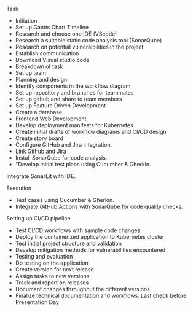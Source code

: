 Task

- Initiation
- Set up Gantts Chart Timeline
- Research and choose one IDE (VScode)
- Research a suitable static code analysis tool (SonarQube)
- Research on potential vulneralbilities in the project
- Establish communication
- Download Visual studio code
- Breakdown of task
- Set up team
- Planning and design
- Identify components in the workflow diagram
- Set up repository and branches for teammates
- Set up github and share to team members
- Set up Feature Driven Development
- Create a database 
- Frontend Web Development
- Develop deployment manifests for Kubernetes
- Create initial drafts of workflow diagrams and CI/CD design
- Create story board
- Configure GitHub and Jira integration.
- Link Github and Jira
- Install SonarQube for code analysis.
- "Develop initial test plans using Cucumber & Gherkin.

Integrate SonarLit with IDE.

Execution
- Test cases using Cucumber & Gherkin.
- Integrate GitHub Actions with SonarQube for code quality checks.

Setting up CI/CD pipeline
- Test CI/CD workflows with sample code changes.
- Deploy the containerized application to Kubernetes cluster
- Test initial project structure and validation
- Develop mitigation methods for vulnerabilities encountered
- Testing and evaluation
- Do testing on the application
- Create version for next release
- Assign tasks to new versions
- Track and report on releases
- Document changes throughout the different versions
- Finalize technical documentation and workflows.
Last check before Presentation Day
